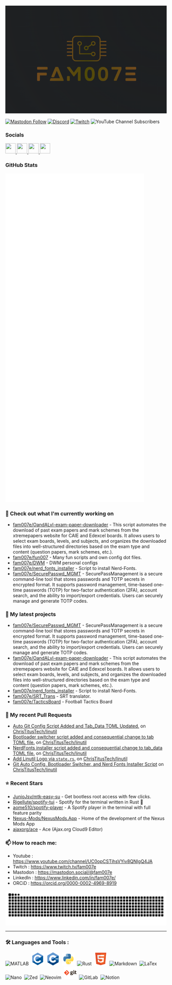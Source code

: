 <p align="center"><img src="https://raw.githubusercontent.com/fam007e/fam007e/main/fam007e-logo.png" /></p>

[![Mastodon Follow](https://img.shields.io/mastodon/follow/112207412078401577?style=for-the-badge&label=Mastodon)](https://mastodon.social/@fam007e)
[![Discord](https://img.shields.io/discord/1035001581298520074?color=7289DA&label=Discord&logo=discord&style=for-the-badge)](https://discord.gg/y3PqAQEh)
[![Twitch](https://img.shields.io/twitch/status/fam007e?logo=twitchsx&style=for-the-badge&color=0891b2&labelColor=1c1917&label=TWITCH+STATUS)](https://www.twitch.tv/fam007e)
![YouTube Channel Subscribers](https://img.shields.io/youtube/channel/subscribers/UC0opCSTihsVYiv8QNIgQ4JA)

### Socials

<p align="left"> <a href="https://www.github.com/fam007e" target="_blank" rel="noreferrer"> <picture> <source media="(prefers-color-scheme: dark)" srcset="https://raw.githubusercontent.com/danielcranney/readme-generator/main/public/icons/socials/github-dark.svg" /> <source media="(prefers-color-scheme: light)" srcset="https://raw.githubusercontent.com/danielcranney/readme-generator/main/public/icons/socials/github.svg" /> <img src="https://raw.githubusercontent.com/danielcranney/readme-generator/main/public/icons/socials/github.svg" width="32" height="32" /> </picture> </a> <a href="www.linkedin.com/in/fam007e" target="_blank" rel="noreferrer"> <picture> <source media="(prefers-color-scheme: dark)" srcset="https://raw.githubusercontent.com/danielcranney/readme-generator/main/public/icons/socials/linkedin-dark.svg" /> <source media="(prefers-color-scheme: light)" srcset="https://raw.githubusercontent.com/danielcranney/readme-generator/main/public/icons/socials/linkedin.svg" /> <img src="https://raw.githubusercontent.com/danielcranney/readme-generator/main/public/icons/socials/linkedin.svg" width="32" height="32" /> </picture> </a> <a href="https://www.youtube.com/@darkknightz007E" target="_blank" rel="noreferrer"> <picture> <source media="(prefers-color-scheme: dark)" srcset="https://raw.githubusercontent.com/danielcranney/readme-generator/main/public/icons/socials/youtube-dark.svg" /> <source media="(prefers-color-scheme: light)" srcset="https://raw.githubusercontent.com/danielcranney/readme-generator/main/public/icons/socials/youtube.svg" /> <img src="https://raw.githubusercontent.com/danielcranney/readme-generator/main/public/icons/socials/youtube.svg" width="32" height="32" /> </picture> </a> <a href="https://www.twitch.tv/fam007e" target="_blank" rel="noreferrer"> <picture> <source media="(prefers-color-scheme: dark)" srcset="https://raw.githubusercontent.com/danielcranney/readme-generator/main/public/icons/socials/twitch-dark.svg" /> <source media="(prefers-color-scheme: light)" srcset="https://raw.githubusercontent.com/danielcranney/readme-generator/main/public/icons/socials/twitch.svg" /> <img src="https://raw.githubusercontent.com/danielcranney/readme-generator/main/public/icons/socials/twitch.svg" width="32" height="32" /> </picture> </a></p>

### GitHub Stats

<p align="left"><img src="https://raw.githubusercontent.com/fam007e/fam007e/refs/heads/main/github-metrics.svg" /></p>

### 👷 Check out what I'm currently working on

- [fam007e/OandALvl-exam-paper-downloader](https://github.com/fam007e/OandALvl-exam-paper-downloader) - This script automates the download of past exam papers and mark schemes from the xtremepapers website for CAIE and Edexcel boards. It allows users to select exam boards, levels, and subjects, and organizes the downloaded files into well-structured directories based on the exam type and content (question papers, mark schemes, etc.).
- [fam007e/fun007](https://github.com/fam007e/fun007) - Many fun scripts and own config dot files.
- [fam007e/DWM](https://github.com/fam007e/DWM) - DWM personal configs
- [fam007e/nerd_fonts_installer](https://github.com/fam007e/nerd_fonts_installer) - Script to install Nerd-Fonts.
- [fam007e/SecurePasswd_MGMT](https://github.com/fam007e/SecurePasswd_MGMT) - SecurePassManagement is a secure command-line tool that stores passwords and TOTP secrets in encrypted format. It supports password management, time-based one-time passwords (TOTP) for two-factor authentication (2FA), account search, and the ability to import/export credentials. Users can securely manage and generate TOTP codes.
### 🌱 My latest projects

- [fam007e/SecurePasswd_MGMT](https://github.com/fam007e/SecurePasswd_MGMT) - SecurePassManagement is a secure command-line tool that stores passwords and TOTP secrets in encrypted format. It supports password management, time-based one-time passwords (TOTP) for two-factor authentication (2FA), account search, and the ability to import/export credentials. Users can securely manage and generate TOTP codes.
- [fam007e/OandALvl-exam-paper-downloader](https://github.com/fam007e/OandALvl-exam-paper-downloader) - This script automates the download of past exam papers and mark schemes from the xtremepapers website for CAIE and Edexcel boards. It allows users to select exam boards, levels, and subjects, and organizes the downloaded files into well-structured directories based on the exam type and content (question papers, mark schemes, etc.).
- [fam007e/nerd_fonts_installer](https://github.com/fam007e/nerd_fonts_installer) - Script to install Nerd-Fonts.
- [fam007e/SRT_Trans](https://github.com/fam007e/SRT_Trans) - SRT translator.
- [fam007e/TacticsBoard](https://github.com/fam007e/TacticsBoard) - Football Tactics Board
### 🔨 My recent Pull Requests

- [Auto Git Config Script Added and Tab_Data TOML Updated.](https://github.com/ChrisTitusTech/linutil/pull/448) on [ChrisTitusTech/linutil](https://github.com/ChrisTitusTech/linutil)
- [Bootloader switcher script added and consequential change to tab TOML file.](https://github.com/ChrisTitusTech/linutil/pull/447) on [ChrisTitusTech/linutil](https://github.com/ChrisTitusTech/linutil)
- [NerdFonts installer script added and consequential change to tab_data TOML file.](https://github.com/ChrisTitusTech/linutil/pull/446) on [ChrisTitusTech/linutil](https://github.com/ChrisTitusTech/linutil)
- [Add Linutil Logo via `state.rs`.](https://github.com/ChrisTitusTech/linutil/pull/391) on [ChrisTitusTech/linutil](https://github.com/ChrisTitusTech/linutil)
- [Git Auto Config, Bootloader Switcher, and Nerd Fonts Installer Script](https://github.com/ChrisTitusTech/linutil/pull/390) on [ChrisTitusTech/linutil](https://github.com/ChrisTitusTech/linutil)
### ⭐ Recent Stars

- [JunioJsv/mtk-easy-su](https://github.com/JunioJsv/mtk-easy-su) - Get bootless root access with few clicks.
- [Rigellute/spotify-tui](https://github.com/Rigellute/spotify-tui) - Spotify for the terminal written in Rust 🚀
- [aome510/spotify-player](https://github.com/aome510/spotify-player) - A Spotify player in the terminal with full feature parity
- [Nexus-Mods/NexusMods.App](https://github.com/Nexus-Mods/NexusMods.App) - Home of the development of the Nexus Mods App
- [ajaxorg/ace](https://github.com/ajaxorg/ace) - Ace (Ajax.org Cloud9 Editor)
### 📫 How to reach me:
  - Youtube   : <https://www.youtube.com/channel/UC0opCSTihsVYiv8QNIgQ4JA>
  - Twitch    : <https://www.twitch.tv/fam007e>
  - Mastodon  : <https://mastodon.social/@fam007e>
  - LinkedIn  : <https://www.linkedin.com/in/fam007e/>
  - ORCiD     : <https://orcid.org/0000-0002-4969-8919>

<p align="center">
<picture>
  <source media="(prefers-color-scheme: dark)" srcset="https://raw.githubusercontent.com/fam007e/fam007e/output/github-contribution-grid-snake-dark.svg">
  <source media="(prefers-color-scheme: light)" srcset="https://raw.githubusercontent.com/fam007e/fam007e/output/github-contribution-grid-snake.svg">
  <img alt="github contribution grid snake animation" src="https://raw.githubusercontent.com/fam007e/fam007e/output/github-contribution-grid-snake.svg">
</picture>
</p>

---

### :hammer_and_wrench: Languages and Tools :

<div>
  <img src="https://cdn.jsdelivr.net/gh/devicons/devicon@latest/icons/matlab/matlab-original.svg" title="MATLAB" alt="MATLAB" width="40" height="40"/>&nbsp;
  <img src="https://github.com/devicons/devicon/blob/master/icons/c/c-original.svg" title="C" alt="C" width="40" height="40"/>&nbsp;
  <img src="https://github.com/devicons/devicon/blob/master/icons/cplusplus/cplusplus-original.svg" title="C++" alt="C++" width="40" height="40"/>&nbsp;
  <img src="https://github.com/devicons/devicon/blob/master/icons/python/python-original.svg" title="Python" alt="Python" width="40" height="40"/>&nbsp;
  <img src="https://cdn.jsdelivr.net/gh/devicons/devicon@latest/icons/rust/rust-original.svg" title="Rust" alt="Rust" width="40" height="40"/>&nbsp;
  <img src="https://github.com/devicons/devicon/blob/master/icons/html5/html5-original.svg" title="HTML5" alt="HTML" width="40" height="40"/>&nbsp;
  <img src="https://cdn.jsdelivr.net/gh/devicons/devicon@latest/icons/markdown/markdown-original.svg" title="Markdown" alt="Markdown" width="40" height="40"/>&nbsp;
  <img src="https://cdn.jsdelivr.net/gh/devicons/devicon@latest/icons/latex/latex-original.svg" title="LaTex" alt="LaTex" width="40" height="40"/>&nbsp;
  <img src="https://cdn.jsdelivr.net/gh/devicons/devicon@latest/icons/nano/nano-plain-wordmark.svg" title="Nano" alt="Nano" width="40" height="40"/>&nbsp;  
  <img src="https://zed.dev/_next/image?url=%2F_next%2Fstatic%2Fmedia%2Fpreview-app-logo.94468b6e.png&w=128&q=75" title="Zed" alt="Zed" width="40" height="40"/>&nbsp;
  <img src="https://cdn.jsdelivr.net/gh/devicons/devicon@latest/icons/neovim/neovim-original.svg" title="Neovim" alt="Neovim" width="40" height="40"/>&nbsp;
  <img src="https://github.com/devicons/devicon/blob/master/icons/git/git-original-wordmark.svg" title="Git" alt="Git" width="40" height="40"/>&nbsp;
  <img src="https://cdn.jsdelivr.net/gh/devicons/devicon@latest/icons/gitlab/gitlab-original.svg" title="GitLab" alt="GitLab" width="40" height="40"/>&nbsp;
  <img src="https://cdn.jsdelivr.net/gh/devicons/devicon@latest/icons/notion/notion-original.svg" title="Notion" alt="Notion" width="40" height="40"/>&nbsp;
</div>


